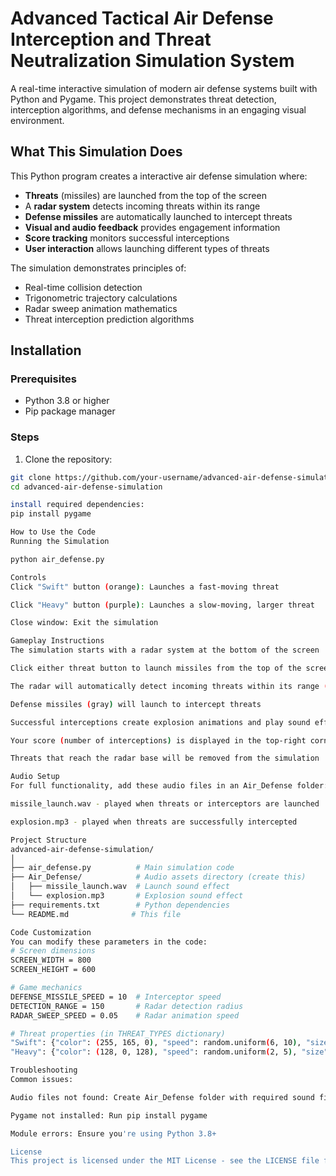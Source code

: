 # Advanced Tactical Air Defense Interception and Threat Neutralization Simulation System



A real-time interactive simulation of modern air defense systems built with Python and Pygame. This project demonstrates threat detection, interception algorithms, and defense mechanisms in an engaging visual environment.

## What This Simulation Does

This Python program creates a interactive air defense simulation where:

- **Threats** (missiles) are launched from the top of the screen
- A **radar system** detects incoming threats within its range
- **Defense missiles** are automatically launched to intercept threats
- **Visual and audio feedback** provides engagement information
- **Score tracking** monitors successful interceptions
- **User interaction** allows launching different types of threats

The simulation demonstrates principles of:
- Real-time collision detection
- Trigonometric trajectory calculations
- Radar sweep animation mathematics
- Threat interception prediction algorithms

## Installation

### Prerequisites
- Python 3.8 or higher
- Pip package manager

### Steps
1. Clone the repository:
```bash
git clone https://github.com/your-username/advanced-air-defense-simulation.git
cd advanced-air-defense-simulation

install required dependencies:
pip install pygame

How to Use the Code
Running the Simulation

python air_defense.py

Controls
Click "Swift" button (orange): Launches a fast-moving threat

Click "Heavy" button (purple): Launches a slow-moving, larger threat

Close window: Exit the simulation

Gameplay Instructions
The simulation starts with a radar system at the bottom of the screen

Click either threat button to launch missiles from the top of the screen

The radar will automatically detect incoming threats within its range (blue circle)

Defense missiles (gray) will launch to intercept threats

Successful interceptions create explosion animations and play sound effects

Your score (number of interceptions) is displayed in the top-right corner

Threats that reach the radar base will be removed from the simulation

Audio Setup
For full functionality, add these audio files in an Air_Defense folder:

missile_launch.wav - played when threats or interceptors are launched

explosion.mp3 - played when threats are successfully intercepted

Project Structure
advanced-air-defense-simulation/
│
├── air_defense.py          # Main simulation code
├── Air_Defense/            # Audio assets directory (create this)
│   ├── missile_launch.wav  # Launch sound effect
│   └── explosion.mp3       # Explosion sound effect
├── requirements.txt        # Python dependencies
└── README.md              # This file

Code Customization
You can modify these parameters in the code:
# Screen dimensions
SCREEN_WIDTH = 800
SCREEN_HEIGHT = 600

# Game mechanics
DEFENSE_MISSILE_SPEED = 10  # Interceptor speed
DETECTION_RANGE = 150       # Radar detection radius
RADAR_SWEEP_SPEED = 0.05    # Radar animation speed

# Threat properties (in THREAT_TYPES dictionary)
"Swift": {"color": (255, 165, 0), "speed": random.uniform(6, 10), "size": 5}
"Heavy": {"color": (128, 0, 128), "speed": random.uniform(2, 5), "size": 7}

Troubleshooting
Common issues:

Audio files not found: Create Air_Defense folder with required sound files

Pygame not installed: Run pip install pygame

Module errors: Ensure you're using Python 3.8+

License
This project is licensed under the MIT License - see the LICENSE file for details.